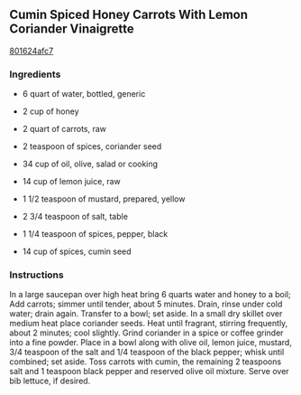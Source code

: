 ## Cumin Spiced Honey Carrots With Lemon Coriander Vinaigrette

[801624afc7](http://www.food.com/recipe/cumin-spiced-honey-carrots-with-lemon-coriander-vinaigrette-172288)

### Ingredients

 - 6 quart of water, bottled, generic

 - 2 cup of honey

 - 2 quart of carrots, raw

 - 2 teaspoon of spices, coriander seed

 - 34 cup of oil, olive, salad or cooking

 - 14 cup of lemon juice, raw

 - 1 1/2 teaspoon of mustard, prepared, yellow

 - 2 3/4 teaspoon of salt, table

 - 1 1/4 teaspoon of spices, pepper, black

 - 14 cup of spices, cumin seed

### Instructions

In a large saucepan over high heat bring 6 quarts water and honey to a boil; Add carrots; simmer until tender, about 5 minutes. Drain, rinse under cold water; drain again. Transfer to a bowl; set aside. In a small dry skillet over medium heat place coriander seeds. Heat until fragrant, stirring frequently, about 2 minutes; cool slightly. Grind coriander in a spice or coffee grinder into a fine powder. Place in a bowl along with olive oil, lemon juice, mustard, 3/4 teaspoon of the salt and 1/4 teaspoon of the black pepper; whisk until combined; set aside. Toss carrots with cumin, the remaining 2 teaspoons salt and 1 teaspoon black pepper and reserved olive oil mixture. Serve over bib lettuce, if desired.